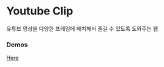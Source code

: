# Youtube Clip

유튜브 영상을 다양한 프레임에 배치해서 즐길 수 있도록 도와주는 웹

### Demos

[Here](https://youtube-clip.netlify.app/)
